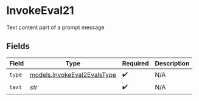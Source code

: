 # InvokeEval21

Text content part of a prompt message


## Fields

| Field                                                            | Type                                                             | Required                                                         | Description                                                      |
| ---------------------------------------------------------------- | ---------------------------------------------------------------- | ---------------------------------------------------------------- | ---------------------------------------------------------------- |
| `type`                                                           | [models.InvokeEval2EvalsType](../models/invokeeval2evalstype.md) | :heavy_check_mark:                                               | N/A                                                              |
| `text`                                                           | *str*                                                            | :heavy_check_mark:                                               | N/A                                                              |